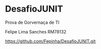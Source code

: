 # DesafioJUNIT
 Prova de Gorvernaça de TI

Felipe Lima Sanches RM78132

https://github.com/Fepinha/DesafioJUNIT.git

